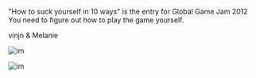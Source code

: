 "How to suck yourself in 10 ways" is the entry for Global Game Jam 2012
You need to figure out how to play the game yourself.

vinjn & Melanie

![im](http://ww4.sinaimg.cn/large/56bc2e1ejw1dpi7iga2p6j.jpg)

![im](http://ww2.sinaimg.cn/large/56bc2e1ejw1dpil9qrhbrj.jpg)